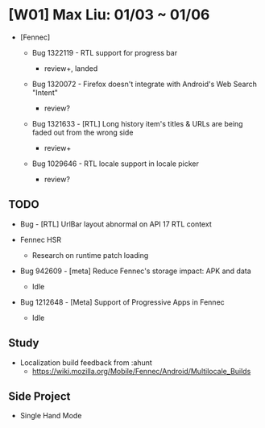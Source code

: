 # [W01] Max Liu: 01/03 ~ 01/06


* [Fennec]

  - Bug 1322119 - RTL support for progress bar
    - review+, landed

  - Bug 1320072 - Firefox doesn't integrate with Android's Web Search "Intent"
    - review?

  - Bug 1321633 - [RTL] Long history item's titles & URLs are being faded out from the wrong side
    - review+

  - Bug 1029646 - RTL locale support in locale picker
    - review?


## TODO
  - Bug - [RTL] UrlBar layout abnormal on API 17 RTL context

  * Fennec HSR
    - Research on runtime patch loading

  * Bug 942609 - [meta] Reduce Fennec's storage impact: APK and data
    - Idle

  * Bug 1212648 - [Meta] Support of Progressive Apps in Fennec
    - Idle


## Study
  - Localization build feedback from :ahunt
    - https://wiki.mozilla.org/Mobile/Fennec/Android/Multilocale_Builds


## Side Project
  - Single Hand Mode

